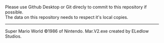Please use Github Desktop or Git direcly to commit to this repository if possible.<br>
The data on this repository needs to respect it's local copies. 

---

Super Mario World ©1986 of Nintendo.
Mar.V2.exe created by ELedlow Studios.
